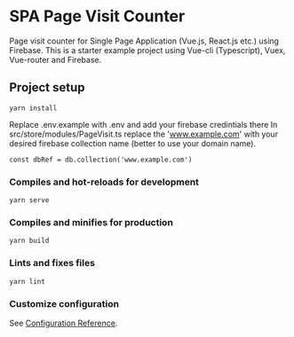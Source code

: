 # SPA Page Visit Counter

Page visit counter for Single Page Application (Vue.js, React.js etc.) using Firebase. This is a starter example project using Vue-cli (Typescript), Vuex, Vue-router and Firebase. 



## Project setup
```
yarn install
```
Replace .env.example with .env and add your firebase credintials there
In src/store/modules/PageVisit.ts  replace the 'www.example.com' with your desired firebase collection name (better to use your domain name).
```
const dbRef = db.collection('www.example.com') 
```

### Compiles and hot-reloads for development
```
yarn serve
```

### Compiles and minifies for production
```
yarn build
```

### Lints and fixes files
```
yarn lint
```

### Customize configuration
See [Configuration Reference](https://cli.vuejs.org/config/).
